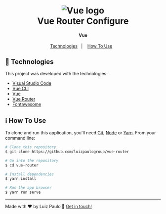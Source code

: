 <h1 align="center">
    <img alt="Vue logo" src="https://github.com/luizpaulogroup/github-readme/blob/master/images/vue.png" />
    <br>
    Vue Router Configure
</h1>

<h4 align="center">Vue</h4>

<p align="center">
  <a href="#rocket-technologies">Technologies</a>&nbsp;&nbsp;&nbsp;|&nbsp;&nbsp;&nbsp;
  <a href="#information_source-how-to-use">How To Use</a>&nbsp;&nbsp;&nbsp;
</p>

## :rocket: Technologies

This project was developed with the technologies:

-  [Visual Studio Code](https://code.visualstudio.com/)
-  [Vue CLI](https://cli.vuejs.org/)
-  [Vue](https://vuejs.org/)
-  [Vue Router](https://router.vuejs.org/)
-  [Fontawesome](https://fontawesome.com/icons)

## :information_source: How To Use

To clone and run this application, you'll need [Git](https://git-scm.com), [Node](https://nodejs.org/en/) or [Yarn](https://yarnpkg.com/). From your command line:

```bash
# Clone this repository
$ git clone https://github.com/luizpaulogroup/vue-router

# Go into the repository
$ cd vue-router

# Install dependencies
$ yarn install

# Run the app browser
$ yarn run serve

```

---

Made with :heart: by Luiz Paulo :wave: [Get in touch!](https://www.linkedin.com/in/luiz-paulo/)
